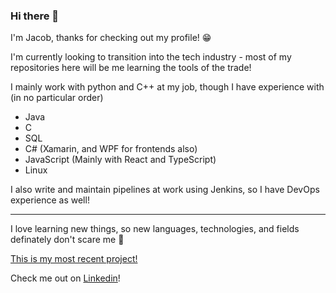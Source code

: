 ### Hi there 👋

I'm Jacob, thanks for checking out my profile! 😁

I'm currently looking to transition into the tech industry - most of my repositories here will be me learning the tools of the trade!

I mainly work with python and C++ at my job, though I have experience with (in no particular order) 
- Java
- C
- SQL
- C# (Xamarin, and WPF for frontends also)
- JavaScript (Mainly with React and TypeScript)
- Linux

I also write and maintain pipelines at work using Jenkins, so I have DevOps experience as well!

---

I love learning new things, so new languages, technologies, and fields definately don't scare me 😤

[This is my most recent project!](https://github.com/jacobablanchard/whichepisode_web)

Check me out on [Linkedin](https://linkedin.com/in/jacobablanchard)!
